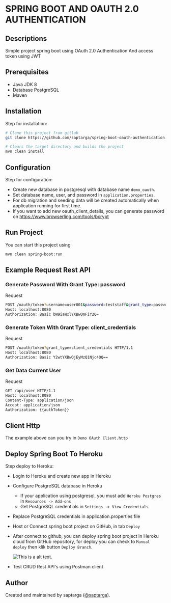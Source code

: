 # SPRING BOOT AND OAUTH 2.0 AUTHENTICATION

## Descriptions
Simple project spring boot using OAuth 2.0 Authentication And access token using JWT

## Prerequisites
- Java JDK 8
- Database PostgreSQL
- Maven 

## Installation
Step for installation:
```sh
# Clone this project from gitlab
git clone https://github.com/saptarga/spring-boot-oauth-authentication.git

# Clears the target directory and builds the project
mvn clean install

```

## Configuration
Step for configuration:
- Create new database in postgresql with database name `demo_oauth`.
- Set database name, user, and password in `application.properties`.
- For db migration and seeding data will be created automatically when application running for first time.
- If you want to add new oauth_client_details, you can generate password on https://www.browserling.com/tools/bcrypt

## Run Project
You can start this project using
```sh
mvn clean spring-boot:run
```

## Example Request Rest API
### Generate Password With Grant Type: password
Request
```sh
POST /oauth/token?username=user001&password=teststaff&grant_type=password HTTP/1.1
Host: localhost:8080
Authorization: Basic bW9iaWxlYXBwOmFiY2Q=
```

### Generate Token With Grant Type: client_credentials
Request
```sh
POST /oauth/token?grant_type=client_credentials HTTP/1.1
Host: localhost:8080
Authorization: Basic Y2wtYXBwOjEyMzQ1Njc4OQ==
```

### Get Data Current User
Request 
```sh
GET /api/user HTTP/1.1
Host: localhost:8080
Content-Type: application/json
Accept: application/json
Authorization: {{authToken}}
```

## Client Http
The example above can you try in `Demo OAuth Client.http`

## Deploy Spring Boot To Heroku

Step deploy to Heroku:

- Login to Heroku and create new app in Heroku
- Configure PostgreSQL database in Heroku
    - If your application using postgresql, you must add `Heroku Postgres` in `Resources -> Add-ons`
    - Get PostgreSQL credentials in `Settings -> View Credentials`
- Replace PostgreSQL credentials in application.properties file
- Host or Connect spring boot project on GitHub, in tab `Deploy`
- After connect to github, you can deploy spring boot project in Heroku cloud from GitHub repository, for deploy you can check to `Manual deploy` then klik button `Deploy Branch`.


  ![This is a alt text.](https://i.ibb.co/SBVMrhq/Deploy-Heroku.png "This is a sample image.")

- Test CRUD Rest API's using Postman client


## Author
Created and maintained by saptarga ([@saptarga](https://www.linkedin.com/in/saptarga)).